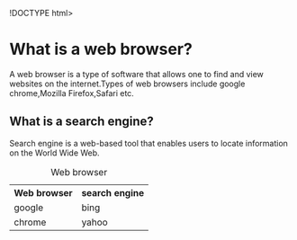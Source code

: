 !DOCTYPE html>
<html>
 <head>
  <title>TYPES OF BROWSERS.</title>
</head>
 <body>
  <h1>What is a web browser?</h1>
  <p>A web browser is a type of software that allows one to find and view websites on the internet.Types of web browsers include google chrome,Mozilla Firefox,Safari etc.</p>
  <h2>What is a search engine?</h2>
  <p>Search engine is a web-based tool that enables users to locate information on the World Wide Web.</p>
 <table>
<caption>Web browser</caption>
  <tr>
  <th>Web browser</th>
 <th>search engine</th>
</tr>
  <tr>
  <td>google</td>
<td>bing</td>
</tr>
  <tr>
<td>chrome</td>
<td>yahoo</td>
</tr>
</table>
</body>
</html>
